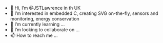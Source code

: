 - 👋 Hi, I’m @JSTLawrence in th UK
- 👀 I’m interested in embedded C, creating SVG on-the-fly, sensors and monitoring, energy conservation
- 🌱 I’m currently learning ...
- 💞️ I’m looking to collaborate on ...
- 📫 How to reach me ...

<!---
JSTLawrence/JSTLawrence is a ✨ special ✨ repository because its `README.md` (this file) appears on your GitHub profile.
You can click the Preview link to take a look at your changes.
--->
